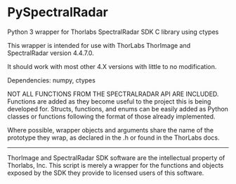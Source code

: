# PySpectralRadar
Python 3 wrapper for Thorlabs SpectralRadar SDK C library using ctypes

This wrapper is intended for use with ThorLabs ThorImage and SpectralRadar
version 4.4.7.0.

It should work with most other 4.X versions with little
to no modification.

Dependencies: numpy, ctypes

NOT ALL FUNCTIONS FROM THE SPECTRALRADAR API ARE INCLUDED. Functions are
added as they become useful to the project this is being developed for.
Structs, functions, and enums can be easily added as Python classes or functions
following the format of those already implemented.

Where possible, wrapper objects and arguments share the name of the
prototype they wrap, as declared in the .h or found in the ThorLabs docs.

---------------------------------------------------------------------------

ThorImage and SpectralRadar SDK software are the intellectual property of
Thorlabs, Inc. This script is merely a wrapper for the functions and objects
exposed by the SDK they provide to licensed users of this software.

